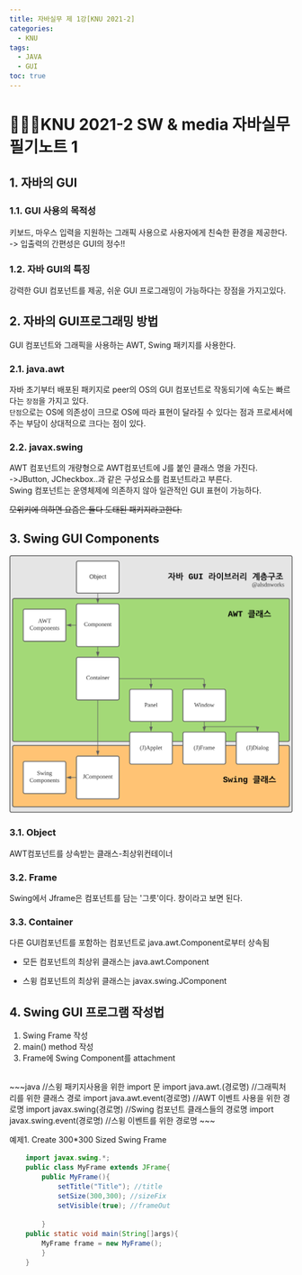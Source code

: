 ```yaml
---
title: 자바실무 제 1강[KNU 2021-2]
categories:
  - KNU
tags:
  - JAVA
  - GUI
toc: true
---
```


# 👨‍💻🏫KNU 2021-2 SW & media 자바실무 필기노트 1


## 1. 자바의 GUI

### 1.1. GUI 사용의 목적성 

키보드, 마우스 입력을 지원하는 그래픽 사용으로 사용자에게 친숙한 환경을 제공한다.<br>
-&gt; 입출력의 간편성은 GUI의 정수!!

### 1.2. 자바 GUI의 특징 

강력한 GUI 컴포넌트를 제공, 쉬운 GUI 프로그래밍이 가능하다는 장점을 가지고있다.

## 2. 자바의 GUI프로그래밍 방법

GUI 컴포넌트와 그래픽을 사용하는 AWT, Swing 패키지를 사용한다.

### 2.1. java.awt 
자바 초기부터 배포된 패키지로 peer의 OS의 GUI 컴포넌트로 작동되기에 
속도는 빠르다는 `장점`을 가지고 있다.<br>
`단점`으로는 OS에 의존성이 크므로 OS에 따라 표현이 달라질 수 있다는 점과 
프로세서에 주는 부담이 상대적으로 크다는 점이 있다.<br>

### 2.2. javax.swing 
AWT 컴포넌트의 개량형으로 AWT컴포넌트에 J를 붙인 클래스 명을 가진다.<br>
-&gt;JButton, JCheckbox..과 같은 구성요소를 컴포넌트라고 부른다.<br>
Swing 컴포넌트는 운영체제에 의존하지 않아 일관적인 GUI 표현이 가능하다.

~~모위키에 의하면 요즘은 둘다 도태된 패키지라고한다.~~
## 3. Swing GUI Components

![java_1](/assets/img/java_1.png) 

### 3.1. Object
AWT컴포넌트를 상속받는 클래스-최상위컨테이너

### 3.2. Frame
Swing에서 Jframe은 컴포넌트를 담는 '그릇'이다. 창이라고 보면 된다.

### 3.3. Container
다른 GUI컴포넌트를 포함하는 컴포넌트로 java.awt.Component로부터 상속됨

 - 모든 컴포넌트의 최상위 클래스는 java.awt.Component

 - 스윙 컴포넌트의 최상위 클래스는 javax.swing.JComponent

## 4. Swing GUI 프로그램 작성법
   1. Swing Frame 작성
   2. main() method 작성
   3. Frame에 Swing Component를 attachment
   <br>
~~~java
    //스윙 패키지사용을 위한 import 문
    import java.awt.(경로명) //그래픽처리를 위한 클래스 경로
    import java.awt.event(경로명) //AWT 이벤트 사용을 위한 경로명
    import javax.swing(경로명) //Swing 컴포넌트 클래스들의 경로명
    import javax.swing.event(경로명) //스윙 이벤트를 위한 경로명
~~~

예제1. Create 300*300 Sized Swing Frame
~~~java
    import javax.swing.*;
    public class MyFrame extends JFrame{
        public MyFrame(){
            setTitle("Title"); //title
            setSize(300,300); //sizeFix
            setVisible(true); //frameOut

        }
    public static void main(String[]args){
        MyFrame frame = new MyFrame();
        }
    }
  ~~~

